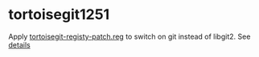 # tortoisegit1251

Apply [tortoisegit-registy-patch.reg](tortoisegit-registy-patch.reg) to switch on git instead of libgit2. See [details](https://gitlab.com/tortoisegit/tortoisegit/-/issues/3749#note_581747928)

